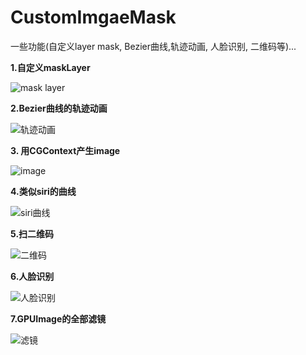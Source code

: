 # CustomImgaeMask
一些功能(自定义layer mask, Bezier曲线,轨迹动画, 人脸识别, 二维码等)...

**1.自定义maskLayer**

![mask layer](https://github.com/houkangzhu/CustomImgaeMask/blob/master/Screenshot/one.png?raw=true)

**2.Bezier曲线的轨迹动画**

![轨迹动画](https://github.com/houkangzhu/CustomImgaeMask/blob/master/Screenshot/two.gif?raw=true)

**3. 用CGContext产生image**

![image](https://github.com/houkangzhu/CustomImgaeMask/blob/master/Screenshot/three.png?raw=true)

**4.类似siri的曲线**

![siri曲线](https://github.com/houkangzhu/CustomImgaeMask/blob/master/Screenshot/fore.gif?raw=true)

**5.扫二维码**

![二维码](https://github.com/houkangzhu/CustomImgaeMask/blob/master/Screenshot/ercode.gif?raw=true)

**6.人脸识别**

![人脸识别](https://github.com/houkangzhu/CustomImgaeMask/blob/master/Screenshot/face_s.gif?raw=true)

**7.GPUImage的全部滤镜**

![滤镜](https://github.com/houkangzhu/CustomImgaeMask/blob/master/Screenshot/face.gif?raw=true)
